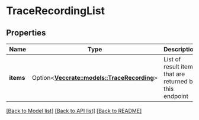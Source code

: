 # TraceRecordingList

## Properties

Name | Type | Description | Notes
------------ | ------------- | ------------- | -------------
**items** | Option<[**Vec<crate::models::TraceRecording>**](TraceRecording.md)> | List of result items that are returned by this endpoint | [optional]

[[Back to Model list]](../README.md#documentation-for-models) [[Back to API list]](../README.md#documentation-for-api-endpoints) [[Back to README]](../README.md)


